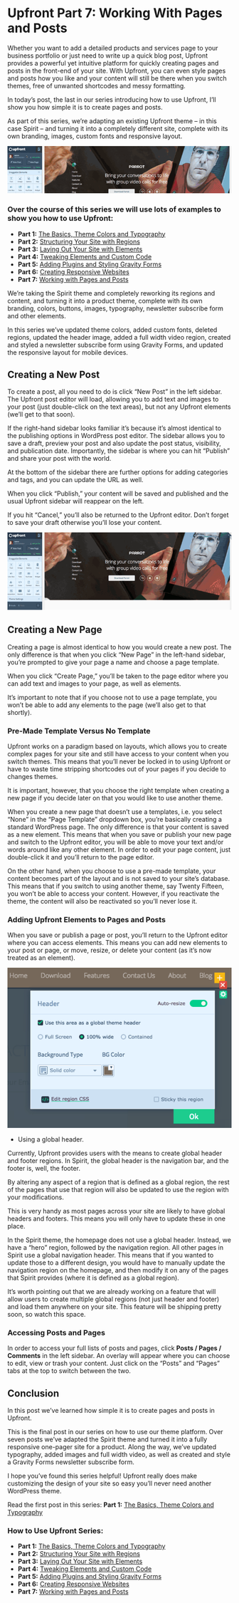 # Upfront Part 7: Working With Pages and Posts

Whether you want to add a detailed products and services page to your business portfolio or just need to write up a quick blog post, Upfront provides a powerful yet intuitive platform for quickly creating pages and posts in the front-end of your site.
With Upfront, you can even style pages and posts how you like and your content will still be there when you switch themes, free of unwanted shortcodes and messy formatting.

In today’s post, the last in our series introducing how to use Upfront, I’ll show you how simple it is to create pages and posts.

As part of this series, we’re adapting an existing Upfront theme – in this case Spirit – and turning it into a completely different site, complete with its own branding, images, custom fonts and responsive layout.

![Creating a page](images/new-page-narrow.gif)

### Over the course of this series we will use lots of examples to show you how to use Upfront:

- **Part 1:** [The Basics, Theme Colors and Typography](https://cp-psource.github.io/upfront/tutorial-basics.html)
- **Part 2:** [Structuring Your Site with Regions](https://cp-psource.github.io/upfront/tutorial-regions.html)
- **Part 3:** [Laying Out Your Site with Elements](https://cp-psource.github.io/upfront/tutorial-elements.html)
- **Part 4:** [Tweaking Elements and Custom Code](https://cp-psource.github.io/upfront/tutorial-tweaking.html)
- **Part 5:** [Adding Plugins and Styling Gravity Forms](https://cp-psource.github.io/upfront/tutorial-plugins.html)
- **Part 6:** [Creating Responsive Websites](https://cp-psource.github.io/upfront/tutorial-responsive.html)
- **Part 7:** [Working with Pages and Posts](https://cp-psource.github.io/upfront/tutorial-content.html)

We’re taking the Spirit theme and completely reworking its regions and content, and turning it into a product theme, complete with its own branding, colors, buttons, images, typography, newsletter subscribe form and other elements.

In this series we’ve updated theme colors, added custom fonts, deleted regions, updated the header image, added a full width video region, created and styled a newsletter subscribe form using Gravity Forms, and updated the responsive layout for mobile devices.

## Creating a New Post

To create a post, all you need to do is click “New Post” in the left sidebar. The Upfront post editor will load, allowing you to add text and images to your post (just double-click on the text areas), but not any Upfront elements (we’ll get to that soon).

If the right-hand sidebar looks familiar it’s because it’s almost identical to the publishing options in WordPress post editor. The sidebar allows you to save a draft, preview your post and also update the post status, visibility, and publication date. Importantly, the sidebar is where you can hit “Publish” and share your post with the world.

At the bottom of the sidebar there are further options for adding categories and tags, and you can update the URL as well.

When you click “Publish,” your content will be saved and published and the usual Upfront sidebar will reappear on the left.

If you hit “Cancel,” you’ll also be returned to the Upfront editor. Don’t forget to save your draft otherwise you’ll lose your content.

![Post writing experience](images/post-writing.gif)

## Creating a New Page

Creating a page is almost identical to how you would create a new post. The only difference is that when you click “New Page” in the left-hand sidebar, you’re prompted to give your page a name and choose a page template.

When you click “Create Page,” you’ll be taken to the page editor where you can add text and images to your page, as well as elements.

It’s important to note that if you choose not to use a page template, you won’t be able to add any elements to the page (we’ll also get to that shortly).

### Pre-Made Template Versus No Template

Upfront works on a paradigm based on layouts, which allows you to create complex pages for your site and still have access to your content when you switch themes. This means that you’ll never be locked in to using Upfront or have to waste time stripping shortcodes out of your pages if you decide to changes themes.

It is important, however, that you choose the right template when creating a new page if you decide later on that you would like to use another theme.

When you create a new page that doesn’t use a templates, i.e. you select “None” in the “Page Template” dropdown box, you’re basically creating a standard WordPress page. The only difference is that your content is saved as a new element. This means that when you save or publish your new page and switch to the Upfront editor, you will be able to move your text and/or words around like any other element. In order to edit your page content, just double-click it and you’ll return to the page editor.

On the other hand, when you choose to use a pre-made template, your content becomes part of the layout and is not saved to your site’s database. This means that if you switch to using another theme, say Twenty Fifteen, you won’t be able to access your content. However, if you reactivate the theme, the content will also be reactivated so you’ll never lose it.

### Adding Upfront Elements to Pages and Posts

When you save or publish a page or post, you’ll return to the Upfront editor where you can access elements. This means you can add new elements to your post or page, or move, resize, or delete your content (as it’s now treated as an element).

![Using a global header](images/use-as-global-header.png)
* Using a global header.

Currently, Upfront provides users with the means to create global header and footer regions. In Spirit, the global header is the navigation bar, and the footer is, well, the footer.

By altering any aspect of a region that is defined as a global region, the rest of the pages that use that region will also be updated to use the region with your modifications.

This is very handy as most pages across your site are likely to have global headers and footers. This means you will only have to update these in one place.

In the Spirit theme, the homepage does not use a global header. Instead, we have a “hero” region, followed by the navigation region. All other pages in Spirit use a global navigation header. This means that if you wanted to update those to a different design, you would have to manually update the navigation region on the homepage, and then modify it on any of the pages that Spirit provides (where it is defined as a global region).

It’s worth pointing out that we are already working on a feature that will allow users to create multiple global regions (not just header and footer) and load them anywhere on your site. This feature will be shipping pretty soon, so watch this space.

### Accessing Posts and Pages

In order to access your full lists of posts and pages, click **Posts / Pages / Comments** in the left sidebar. An overlay will appear where you can choose to edit, view or trash your content. Just click on the “Posts” and “Pages” tabs at the top to switch between the two.

## Conclusion

In this post we’ve learned how simple it is to create pages and posts in Upfront.

This is the final post in our series on how to use our theme platform. Over seven posts we’ve adapted the Spirit theme and turned it into a fully responsive one-pager site for a product. Along the way, we’ve updated typography, added images and full width video, as well as created and style a Gravity Forms newsletter subscribe form.

I hope you’ve found this series helpful! Upfront really does make customizing the design of your site so easy you’ll never need another WordPress theme.

Read the first post in this series: **Part 1:** [The Basics, Theme Colors and Typography](https://cp-psource.github.io/upfront/tutorial-basics.html)

### How to Use Upfront Series:

- **Part 1:** [The Basics, Theme Colors and Typography](https://cp-psource.github.io/upfront/tutorial-basics.html)
- **Part 2:** [Structuring Your Site with Regions](https://cp-psource.github.io/upfront/tutorial-regions.html)
- **Part 3:** [Laying Out Your Site with Elements](https://cp-psource.github.io/upfront/tutorial-elements.html)
- **Part 4:** [Tweaking Elements and Custom Code](https://cp-psource.github.io/upfront/tutorial-tweaking.html)
- **Part 5:** [Adding Plugins and Styling Gravity Forms](https://cp-psource.github.io/upfront/tutorial-plugins.html)
- **Part 6:** [Creating Responsive Websites](https://cp-psource.github.io/upfront/tutorial-responsive.html)
- **Part 7:** [Working with Pages and Posts](https://cp-psource.github.io/upfront/tutorial-content.html)